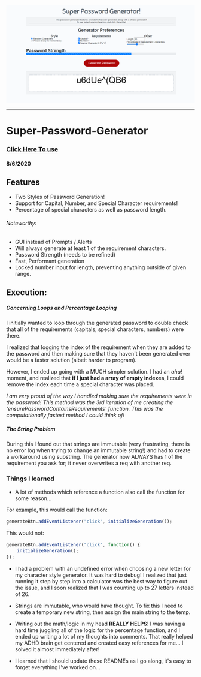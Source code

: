 ![Super Password Generator](./assets/preview.png)

---

# Super-Password-Generator

### [Click Here To use ](https://sakiskid.github.io/Super-Password-Generator/)

#### **8/6/2020** 

## Features

* Two Styles of Password Generation!
* Support for Capital, Number, and Special Character requirements!
* Percentage of special characters as well as password length.

###### Noteworthy:

* GUI instead of Prompts / Alerts
* Will always generate at least 1 of the requirement characters.
* Password Strength (needs to be refined)
* Fast, Performant generation
* Locked number input for length, preventing anything outside of given range.

## Execution:

##### Concerning Loops and Percentage Looping

I initially wanted to loop through the generated password to double check that all of the requirements (capitals, special characters, numbers) were there.

I realized that logging the index of the requirement when they are added to the password and then making sure that they haven't been generated over would be a faster solution (albeit harder to program).

However, I ended up going with a MUCH simpler solution. I had an *aha!* moment, and realized that **if I just had a array of empty indexes**, I could remove the index each time a special character was placed.  

*I am very proud of the way I handled making sure the requirements were in the password! This method was the 3rd iteration of me creating the 'ensurePasswordContainsRequirements' function. This was the computationally fastest method I could think of!*

##### The String Problem

During this I found out that strings are immutable (very frustrating, there is no error log when trying to change an immutable string!) and had to create a workaround using substring. The generator now ALWAYS has 1 of the requirement you ask for; it never overwrites a req with another req.

### Things I learned

* A lot of methods which reference a function also call the function for some reason...

For example, this would call the function:

``` js
generateBtn.addEventListener("click", initializeGeneration());
```

This would not:

``` js
generateBtn.addEventListener("click", function() {
    initializeGeneration();
});
```

* I had a problem with an undefined error when choosing a new letter for my character style generator. It was hard to debug! I realized that just running it step by step into a calculator was the best way to figure out the issue, and I soon realized that I was counting up to 27 letters instead of 26.

* Strings are immutable, who would have thought. To fix this I need to create a temporary new string, then assign the main string to the temp.

* Writing out the math/logic in my head **REALLY HELPS**! I was having a hard time juggling all of the logic for the percentage function, and I ended up writing a lot of my thoughts into comments. That really helped my ADHD brain get centered and created easy references for me... I solved it almost immediately after!

* I learned that I should update these READMEs as I go along, it's easy to forget everything I've worked on...
